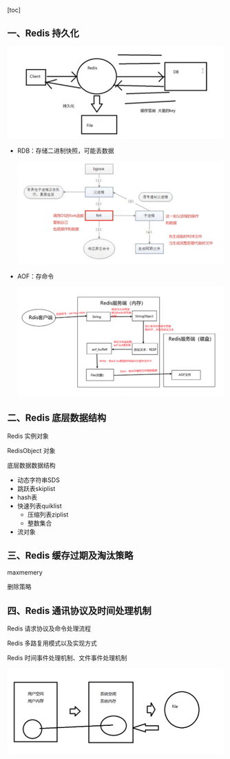 [toc]

## 一、Redis 持久化

![image-20211220234025727](images/image-20211220234025727.png)

- RDB：存储二进制快照，可能丢数据

  ![image-20211220235809271](images/image-20211220235809271.png)

- AOF：存命令

  ![image-20211227153432524](images/image-20211227153432524.png)







## 二、Redis 底层数据结构

Redis 实例对象

RedisObject 对象

底层数据数据结构

- 动态字符串SDS
- 跳跃表skiplist
- hash表
- 快速列表quiklist
  - 压缩列表ziplist
  - 整数集合
- 流对象





## 三、Redis 缓存过期及淘汰策略

maxmemery

删除策略



## 四、Redis 通讯协议及时间处理机制

Redis 请求协议及命令处理流程

Redis 多路复用模式以及实现方式

Redis 时间事件处理机制、文件事件处理机制

![image-20211227153504075](images/image-20211227153504075.png)
